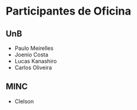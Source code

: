 # Participantes de Oficina

## UnB

* Paulo Meirelles
* Joenio Costa
* Lucas Kanashiro
* Carlos Oliveira

## MINC

* Clelson


